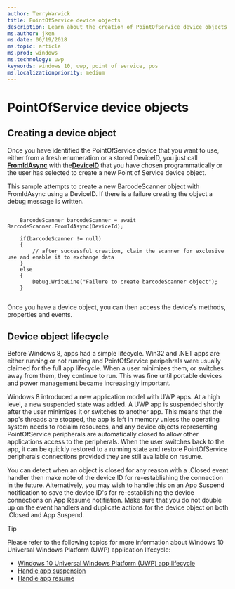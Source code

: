 ```yaml
---
author: TerryWarwick
title: PointOfService device objects
description: Learn about the creation of PointOfService device objects
ms.author: jken
ms.date: 06/19/2018
ms.topic: article
ms.prod: windows
ms.technology: uwp
keywords: windows 10, uwp, point of service, pos
ms.localizationpriority: medium
---
```


# PointOfService device objects

## Creating a device object
Once you have identified the PointOfService device that you want to use, either from a fresh enumeration or a stored DeviceID, you just call [**FromIdAsync**](https://docs.microsoft.com/uwp/api/windows.devices.pointofservice.barcodescanner.fromidasync) with the[**DeviceID**](https://docs.microsoft.com/uwp/api/windows.devices.enumeration.deviceinformation.id) that you have chosen programmatically or the user has selected to create a new Point of Service device object.

This sample attempts to create a new BarcodeScanner object with FromIdAsync using a DeviceID. If there is a failure creating the object a debug message is written.

```Csharp

    BarcodeScanner barcodeScanner = await BarcodeScanner.FromIdAsync(DeviceId);

    if(barcodeScanner != null)
    {
        // after successful creation, claim the scanner for exclusive use and enable it to exchange data
    }
    else
    {
        Debug.WriteLine("Failure to create barcodeScanner object");
    }
    
```

Once you have a device object, you can then access the device's methods, properties and events.  

## Device object lifecycle
Before Windows 8, apps had a simple lifecycle. Win32 and .NET apps are either running or not running and PointOfService peripehrals were usually claimed for the full app lifecycle. When a user minimizes them, or switches away from them, they continue to run. This was fine until portable devices and power management became increasingly important.

Windows 8 introduced a new application model with UWP apps. At a high level, a new suspended state was added. A UWP app is suspended shortly after the user minimizes it or switches to another app. This means that the app's threads are stopped, the app is left in memory unless the operating system needs to reclaim resources, and any device objects representing PointOfService peripherals are automatically closed to allow other applications access to the peripherals. When the user switches back to the app, it can be quickly restored to a running state and restore PointOfService peripherals connections provided they are still available on resume.

You can detect when an object is closed for any reason with a <DeviceObject>.Closed event handler then make note of the device ID for re-establishing the connection in the future.   Alternatively, you may wish to handle this on an App Suspend notification to save the device ID's for re-establishing the device connections on App Resume notifiation.  Make sure that you do not double up on the event handlers and duplicate actions for the device object on both <DeviceObject>.Closed and App Suspend.

> [!TIP]
> Please refer to the following topics for more information about Windows 10 Universal Windows Platform (UWP) application lifecycle:
> - [Windows 10 Universal Windows Platform (UWP) app lifecycle](../launch-resume/app-lifecycle.md)
> - [Handle app suspension](../launch-resume/suspend-an-app.md)
> - [Handle app resume](../launch-resume/resume-an-app.md)
